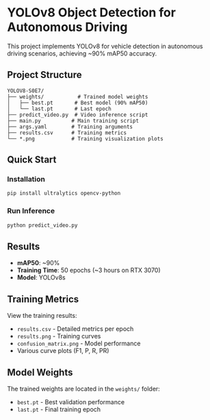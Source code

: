 # YOLOv8 Object Detection for Autonomous Driving

This project implements YOLOv8 for vehicle detection in autonomous driving scenarios, achieving ~90% mAP50 accuracy.

## Project Structure
```
YOLOV8-S0E7/
├── weights/           # Trained model weights
│   ├── best.pt       # Best model (90% mAP50)
│   └── last.pt       # Last epoch
├── predict_video.py  # Video inference script
├── main.py          # Main training script
├── args.yaml        # Training arguments
├── results.csv      # Training metrics
└── *.png            # Training visualization plots
```

## Quick Start

### Installation
```bash
pip install ultralytics opencv-python
```

### Run Inference
```bash
python predict_video.py
```

## Results

- **mAP50**: ~90%
- **Training Time**: 50 epochs (~3 hours on RTX 3070)
- **Model**: YOLOv8s

## Training Metrics

View the training results:
- `results.csv` - Detailed metrics per epoch
- `results.png` - Training curves
- `confusion_matrix.png` - Model performance
- Various curve plots (F1, P, R, PR)

## Model Weights

The trained weights are located in the `weights/` folder:
- `best.pt` - Best validation performance
- `last.pt` - Final training epoch
